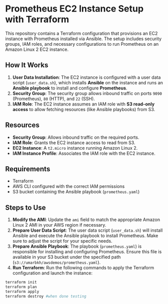 # Prometheus EC2 Instance Setup with Terraform

This repository contains a Terraform configuration that provisions an EC2 instance with Prometheus installed via Ansible. The setup includes security groups, IAM roles, and necessary configurations to run Prometheus on an Amazon Linux 2 EC2 instance.

## How It Works

1. **User Data Installation**: The EC2 instance is configured with a user data script (`user_data.sh`), which installs **Ansible** on the instance and runs an **Ansible playbook** to install and configure **Prometheus**.
2. **Security Group**: The security group allows inbound traffic on ports `9090` (Prometheus), `80` (HTTP), and `22` (SSH).
3. **IAM Role**: The EC2 instance assumes an IAM role with **S3 read-only access** to allow fetching resources (like Ansible playbooks) from S3.

## Resources

- **Security Group**: Allows inbound traffic on the required ports.
- **IAM Role**: Grants the EC2 instance access to read from S3.
- **EC2 Instance**: A `t2.micro` instance running Amazon Linux 2.
- **IAM Instance Profile**: Associates the IAM role with the EC2 instance.

## Requirements

- Terraform
- AWS CLI configured with the correct IAM permissions
- S3 bucket containing the Ansible playbook (`prometheus.yaml`)

## Steps to Use

1. **Modify the AMI**: Update the `ami` field to match the appropriate Amazon Linux 2 AMI in your AWS region if necessary.
2. **Prepare User Data Script**: The user data script (`user_data.sh`) will install Ansible and execute the Ansible playbook to install Prometheus. Make sure to adjust the script for your specific needs.
3. **Prepare Ansible Playbook**: The playbook (`prometheus.yaml`) is responsible for installing and configuring Prometheus. Ensure this file is available in your S3 bucket under the specified path (`s3://umarbkh/awsdemos/prometheus.yaml`).
4. **Run Terraform**: Run the following commands to apply the Terraform configuration and launch the instance:

```bash
terraform init
terraform plan
terraform apply
terraform destroy #when done testing